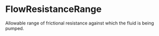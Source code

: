 FlowResistanceRange
===================

Allowable range of frictional resistance against which the fluid is being pumped.

